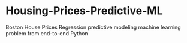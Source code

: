 # Housing-Prices-Predictive-ML
Boston House Prices Regression predictive modeling machine learning problem from end-to-end Python
